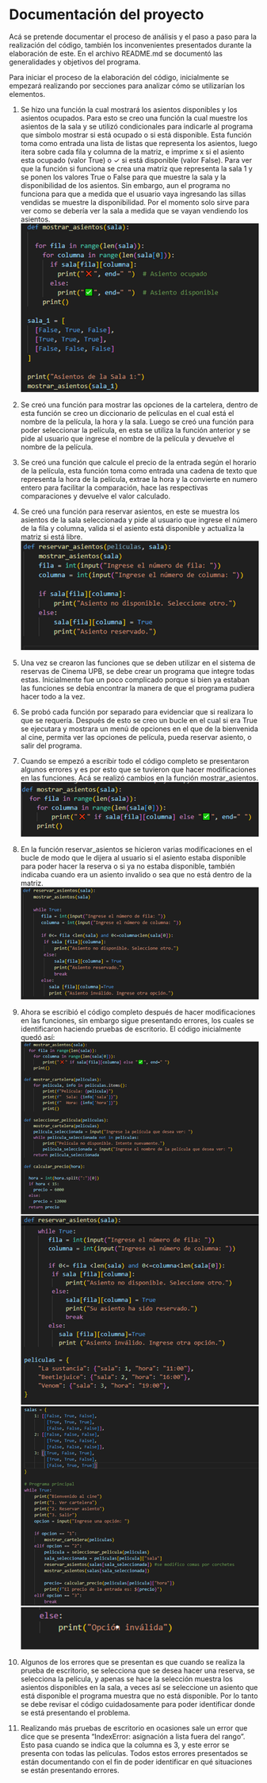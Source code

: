 # Documentación del proyecto

Acá se pretende documentar el proceso de análisis y el paso a paso para la realización del código, también los inconvenientes presentados durante la elaboración de este. En el archivo README.md se documentó las generalidades y objetivos del programa. 

Para iniciar el proceso de la elaboración del código, inicialmente se empezará realizando por secciones para analizar cómo se utilizarían los elementos. 

1. Se hizo una función la cual mostrará los asientos disponibles y los asientos ocupados. Para esto se creo una función la cual muestre los asientos de la sala y se utilizó condicionales para indicarle al programa que símbolo mostrar si está ocupado o si está disponible. 
Esta función toma como entrada una lista de listas que representa los asientos, luego itera sobre cada fila y columna de la matriz, e imprime x si el asiento esta ocupado (valor True) o ✓ si está disponible (valor False). 
Para ver que la función si funciona se crea una matriz que representa la sala 1 y se ponen los valores True o False para que muestre la sala y la disponibilidad de los asientos. 
Sin embargo, aun el programa no funciona para que a medida que el usuario vaya ingresando las sillas vendidas se muestre la disponibilidad. Por el momento solo sirve para ver como se debería ver la sala a medida que se vayan vendiendo los asientos. 
![Imagen 1](image.png)
 
2. Se creó una función para mostrar las opciones de la cartelera, dentro de esta función se creo un diccionario de películas en el cual está el nombre de la película, la hora y la sala. Luego se creó una función para poder seleccionar la película, en esta se utiliza la función anterior y se pide al usuario que ingrese el nombre de la película y devuelve el nombre de la película. 

 
3. Se creó una función que calcule el precio de la entrada según el horario de la película, esta función toma como entrada una cadena de texto que representa la hora de la película, extrae la hora y la convierte en numero entero para facilitar la comparación, hace las respectivas comparaciones y devuelve el valor calculado.

4. Se creó una función para reservar asientos, en este se muestra los asientos de la sala seleccionada y pide al usuario que ingrese el número de la fila y columna, valida si el asiento está disponible y actualiza la matriz si está libre. 
![alt text](image-3.png)
 
5. Una vez se crearon las funciones que se deben utilizar en el sistema de reservas de Cinema UPB, se debe crear un programa que integre todas estas. Inicialmente fue un poco complicado porque si bien ya estaban las funciones se debía encontrar la manera de que el programa pudiera hacer todo a la vez. 
6. Se probó cada función por separado para evidenciar que si realizara lo que se requería. Después de esto se creo un bucle en el cual si era True se ejecutara y mostrara un menú de opciones en el que de la bienvenida al cine, permita ver las opciones de película, pueda reservar asiento, o salir del programa. 
7. Cuando se empezó a escribir todo el código completo se presentaron algunos errores y es por esto que se tuvieron que hacer modificaciones en las funciones. Acá se realizó cambios en la función mostrar_asientos. 
![alt text](image-4.png) 

8. En la función reservar_asientos se hicieron varias modificaciones en el bucle de modo que le dijera al usuario si el asiento estaba disponible para poder hacer la reserva o si ya no estaba disponible, también indicaba cuando era un asiento invalido o sea que no está dentro de la matriz. 
![alt text](image-5.png)
 
9. Ahora se escribió el código completo después de hacer modificaciones en las funciones, sin embargo sigue presentando errores, los cuales se identificaron haciendo pruebas de escritorio. El código inicialmente quedó así: 
![alt text](image-6.png)
![alt text](image-7.png)
![alt text](image-8.png)
![alt text](image-9.png)

10. Algunos de los errores que se presentan es que cuando se realiza la prueba de escritorio, se selecciona que se desea hacer una reserva, se selecciona la película, y apenas se hace la selección muestra los asientos disponibles en la sala, a veces así se seleccione un asiento que está disponible el programa muestra que no está disponible. Por lo tanto se debe revisar el código cuidadosamente para poder identificar donde se está presentando el problema. 

11. Realizando más pruebas de escritorio en ocasiones sale un error que dice que se presenta “IndexError: asignación a lista fuera del rango”. Esto pasa cuando se indica que la columna es 3, y este error se presenta con todas las películas. Todos estos errores presentados se están documentando con el fin de poder identificar en qué situaciones se están presentando errores. 

